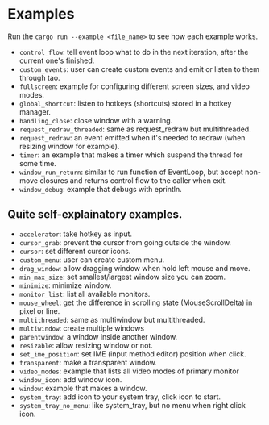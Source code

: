# Examples
Run the `cargo run --example <file_name>` to see how each example works.

- `control_flow`: tell event loop what to do in the next iteration, after the current one's finished.
- `custom_events`: user can create custom events and emit or listen to them through tao.
- `fullscreen`: example for configuring different screen sizes, and video modes.
- `global_shortcut`: listen to hotkeys (shortcuts) stored in a hotkey manager.
- `handling_close`: close window with a warning.
- `request_redraw_threaded`: same as request_redraw but multithreaded.
- `request_redraw`: an event emitted when it's needed to redraw (when resizing window for example).
- `timer`: an example that makes a timer which suspend the thread for some time.
- `window_run_return`: similar to run function of EventLoop, but accept non-move closures and returns control flow to the caller when exit.
- `window_debug`: example that debugs with eprintln.


## Quite self-explainatory examples.
- `accelerator`: take hotkey as input.
- `cursor_grab`: prevent the cursor from going outside the window.
- `cursor`: set different cursor icons.
- `custom_menu`: user can create custom menu.
- `drag_window`: allow dragging window when hold left mouse and move.
- `min_max_size`: set smallest/largest window size you can zoom.
- `minimize`: minimize window.
- `monitor_list`: list all available monitors.
- `mouse_wheel`: get the difference in scrolling state (MouseScrollDelta) in pixel or line.
- `multithreaded`: same as multiwindow but multithreaded.
- `multiwindow`: create multiple windows
- `parentwindow`: a window inside another window.
- `resizable`: allow resizing window or not.
- `set_ime_position`: set IME (input method editor) position when click.
- `transparent`: make a transparent window.
- `video_modes`: example that lists all video modes of primary monitor
- `window_icon`: add window icon.
- `window`: example that makes a window.
- `system_tray`: add icon to your system tray, click icon to start. 
- `system_tray_no_menu`: like system_tray, but no menu when right click icon. 